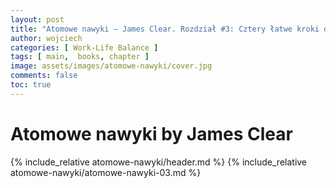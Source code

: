 ```yaml
---
layout: post
title: "Atomowe nawyki — James Clear. Rozdział #3: Cztery łatwe kroki do przyswojenia sobie lepszych nawyków"
author: wojciech
categories: [ Work-Life Balance ]
tags: [ main,  books, chapter ]
image: assets/images/atomowe-nawyki/cover.jpg
comments: false
toc: true
---
```


# Atomowe nawyki by James Clear

{% include_relative atomowe-nawyki/header.md %}
{% include_relative atomowe-nawyki/atomowe-nawyki-03.md %}
